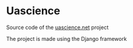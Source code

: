 # Uascience
Source code of the [uascience.net](https://uascience.net/) project

The project is made using the Django framework
